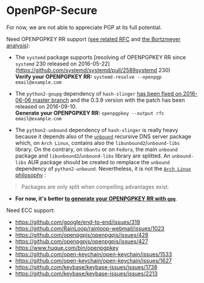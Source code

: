 # OpenPGP-Secure

For now, we are not able to appreciate PGP at its full potential.

Need OPENPGPKEY RR support ([see related RFC](https://tools.ietf.org/html/rfc7929) and [the Bortzmeyer analysis](http://www.bortzmeyer.org/7929.html)):
 - The `systemd` package supports [resolving of OPENPGPKEY RR since `systemd` 230 released on 2016-05-22](https://github.com/systemd/systemd/pull/2589systemd 230)  
   **Verify your OPENPGPKEY RR:** `systemd-resolve --openpgp email@example.com`

 - The `python2-gnupg` dependency of `hash-slinger` [has been fixed on 2016-06-06 master branch](https://bitbucket.org/vinay.sajip/python-gnupg/issues/32/add-gpg-21-compability) and the 0.3.9 version with the patch has been released on 2016-09-10.  
   **Generate your OPENPGPKEY RR:** `openpgpkey --output rfc email@example.com`  

 - The `python2-unbound` dependency of `hash-slinger` is really heavy because it depends also of the [`unbound`](https://www.archlinux.org/packages/community/x86_64/unbound/) recursive DNS server package which, on `Arch Linux`, contains also the `libunbound2`/`unbound-libs` library. On the contrary, on `Ubuntu` or on `Fedora`, the main `unbound` package and `libunbound2`/`unbound-libs` library are splitted. An `unbound-libs` AUR package should be created to remplace the `unbound` dependency of `python2-unbound`. Nevertheless, it is not the [`Arch Linux` philosophy](https://wiki.archlinux.org/index.php/Arch_Linux#Simplicity) :
 > Packages are only split when compelling advantages exist.
 
 - **For now, it's better [to generate your OPENPGPKEY RR with `gpg`](https://tools.ietf.org/html/rfc7929#appendix-A)**.

Need ECC support: 
 - https://github.com/google/end-to-end/issues/319
 - https://github.com/RainLoop/rainloop-webmail/issues/1023
 - https://github.com/openpgpjs/openpgpjs/issues/428
 - https://github.com/openpgpjs/openpgpjs/issues/427
 - https://www.huque.com/bin/openpgpkey
 - https://github.com/open-keychain/open-keychain/issues/1533
 - https://github.com/open-keychain/open-keychain/issues/1627
 - https://github.com/keybase/keybase-issues/issues/1738
 - https://github.com/keybase/keybase-issues/issues/2213
